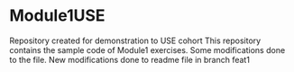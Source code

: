 # Module1USE
Repository created for demonstration to USE cohort
This repository contains the sample code of Module1 exercises.
Some modifications done to the file.
New modifications done to readme file in branch feat1